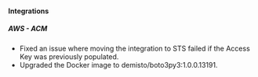 
#### Integrations
##### AWS - ACM
- Fixed an issue where moving the integration to STS failed if the Access Key was previously populated.
- Upgraded the Docker image to demisto/boto3py3:1.0.0.13191.

